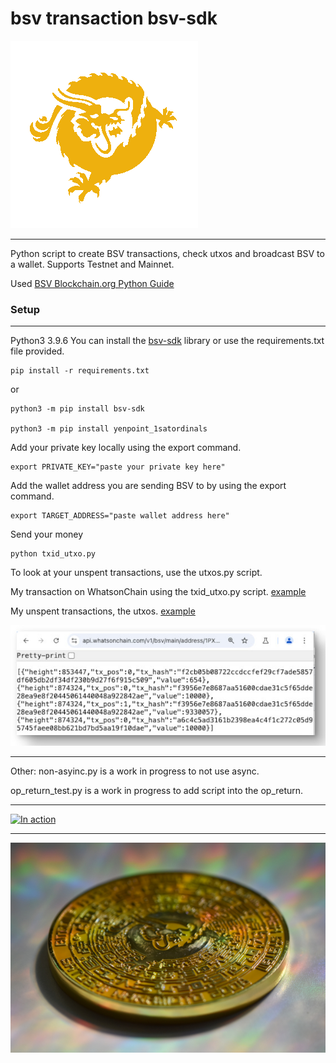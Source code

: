 # bsv transaction bsv-sdk

![bsv dragon](/docs/SV_dragon_cmyk.gif)
***
Python script to create BSV transactions, check utxos and broadcast BSV to a wallet. Supports Testnet and Mainnet.

Used [BSV Blockchain.org Python Guide](https://docs.bsvblockchain.org/guides/sdks/py)


### Setup
***

Python3 3.9.6 You can install the [bsv-sdk](https://austecon.github.io/bitsv/guide/keys.html) library or use the requirements.txt file provided.

```
pip install -r requirements.txt
```
or 

```
python3 -m pip install bsv-sdk

python3 -m pip install yenpoint_1satordinals
```

Add your private key locally using the export command. 

```
export PRIVATE_KEY="paste your private key here"
```

Add the wallet address you are sending BSV to by using the export command. 

```
export TARGET_ADDRESS="paste wallet address here" 
```

Send your money

```
python txid_utxo.py
```

To look at your unspent transactions, use the utxos.py script.

My transaction on WhatsonChain using the txid_utxo.py script. [example](https://whatsonchain.com/tx/3ded06b71a4ff8cfdb44f37a2fec9b77d6bae2cf6507ad0d4985e0544e3d965e)

My unspent transactions, the utxos. [example](https://api.whatsonchain.com/v1/bsv/main/address/1PXxMeP14C1A73y8Lf8DNT2o5EWGftGDUV/unspent)


![utxos example](/docs/utxos_example.jpg)
***
Other: 
non-asyinc.py is a work in progress to not use async. 

op_return_test.py is a work in progress to add script into the op_return. 
***


[![In action](https://img.youtube.com/vi/6G97nsB4xqU/maxresdefault.jpg)](https://youtu.be/6G97nsB4xqU)


***
![BSV Dragon](https://github.com/rachyrachyrach/bsv-transaction-bsv-sdk/blob/main/docs/dragon_rainbow_bsv_coin.JPG)
